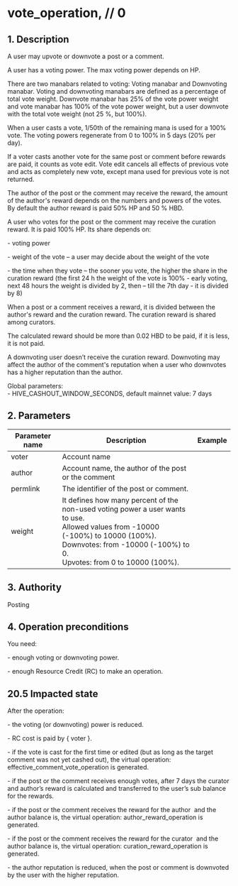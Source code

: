 # vote\_operation, // 0

## 1. Description

A user may upvote or downvote a post or a comment.

A user has a voting power. The max voting power depends on HP.

There are two manabars related to voting: Voting manabar and Downvoting manabar. Voting and downvoting manabars are defined as a percentage of total vote weight. Downvote manabar has 25% of the vote power weight and vote manabar has 100% of the vote power weight, but a user downvote with the total vote weight (not 25 %, but 100%).

When a user casts a vote, 1/50th of the remaining mana is used for a 100% vote. The voting powers regenerate from 0 to 100% in 5 days (20% per day).

If a voter casts another vote for the same post or comment before rewards are paid, it counts as vote edit. Vote edit cancels all effects of previous vote and acts as completely new vote, except mana used for previous vote is not returned.

The author of the post or the comment may receive the reward, the amount of the author's reward depends on the numbers and powers of the votes. By default the author reward is paid 50% HP and 50 % HBD.

A user who votes for the post or the comment may receive the curation reward. It is paid 100% HP. Its share depends on:

\- voting power

\- weight of the vote – a user may decide about the weight of the vote

\- the time when they vote – the sooner you vote, the higher the share in the curation reward (the first 24 h the weight of the vote is 100% - early voting, next 48 hours the weight is divided by 2, then – till the 7th day - it is divided by 8)

When a post or a comment receives a reward, it is divided between the author's reward and the curation reward. The curation reward is shared among curators. 

The calculated reward should be more than 0.02 HBD to be paid, if it is less, it is not paid.

A downvoting user doesn’t receive the curation reward. Downvoting may affect the author of the comment's reputation when a user who downvotes has a higher reputation than the author. 

Global parameters:     
\- HIVE\_CASHOUT\_WINDOW\_SECONDS, default mainnet value: 7 days


## 2. Parameters

| Parameter name | Description | Example |                                                                                                                              
| -------------- | -------------------------------------------------------------------------------------------------------------- | ------------ |
| voter          | Account name                                                                                                                                                                                          |         |
| author         | Account name, the author of the post or the comment                                                                                                                                                   |         |
| permlink       | The identifier of the post or comment.                                                                                                                                                                |         |
| weight         | It defines how many percent of the non-used voting power a user wants to use.<br>Allowed values from -10000 (-100%) to 10000 (100%).<br>Downvotes: from -10000 (-100%) to 0.<br>Upvotes: from 0 to 10000 (100%). |         |


## 3. Authority

Posting


## 4. Operation preconditions

You need:

\- enough voting or downvoting power.

\- enough Resource Credit (RC) to make an operation.


## 20.5 Impacted state

After the operation:

\- the voting (or downvoting) power is reduced.

\- RC cost is paid by { voter }.

\- if the vote is cast for the first time or edited (but as long as the target comment was not yet cashed out), the virtual operation: effective\_comment\_vote\_operation is generated.

\- if the post or the comment receives enough votes, after 7 days the curator and author’s reward is calculated and transferred to the user’s sub balance for the rewards.

\- if the post or the comment receives the reward for the author  and the author balance is, the virtual operation: author\_reward\_operation is generated.

\- if the post or the comment receives the reward for the curator  and the author balance is, the virtual operation: curation\_reward\_operation is generated.

\- the author reputation is reduced, when the post or comment is downvoted by the user with the higher reputation.
